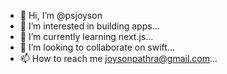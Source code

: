 - 👋 Hi, I’m @psjoyson
- 👀 I’m interested in building apps...
- 🌱 I’m currently learning next.js...
- 💞️ I’m looking to collaborate on swift...
- 📫 How to reach me joysonpathra@gmail.com...

<!---
psjoyson/psjoyson is a ✨ special ✨ repository because its `README.md` (this file) appears on your GitHub profile.
You can click the Preview link to take a look at your changes.
--->
